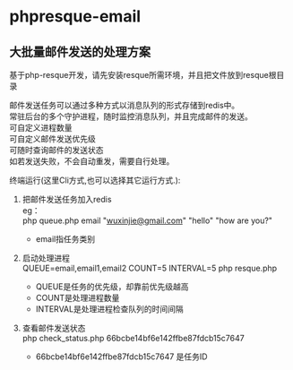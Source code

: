 phpresque-email
===============

大批量邮件发送的处理方案
-------

基于php-resque开发，请先安装resque所需环境，并且把文件放到resque根目录

邮件发送任务可以通过多种方式以消息队列的形式存储到redis中。  
常驻后台的多个守护进程，随时监控消息队列，并且完成邮件的发送。  
可自定义进程数量  
可自定义邮件发送优先级  
可随时查询邮件的发送状态  
如若发送失败，不会自动重发，需要自行处理。  

终端运行(这里Cli方式,也可以选择其它运行方式.):    

1. 把邮件发送任务加入redis    
   eg：      
   php queue.php email "wuxinjie@gmail.com" "hello" "how are you?"   
   * email指任务类别
   
2. 启动处理进程        
   QUEUE=email,email1,email2 COUNT=5 INTERVAL=5 php resque.php      
   * QUEUE是任务的优先级，却靠前优先级越高
   * COUNT是处理进程数量
   * INTERVAL是处理进程检查队列的时间间隔

3. 查看邮件发送状态  
   php check_status.php 66bcbe14bf6e142ffbe87fdcb15c7647
   * 66bcbe14bf6e142ffbe87fdcb15c7647 是任务ID





